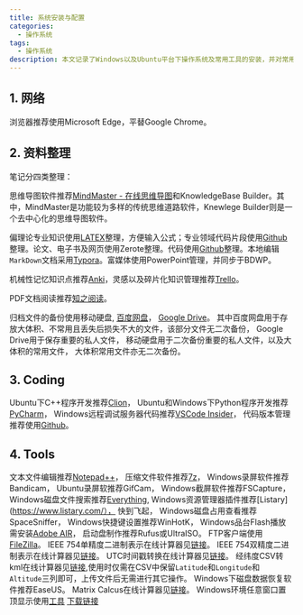 ```yaml
---
title: 系统安装与配置
categories:
  - 操作系统
tags:
  - 操作系统
description: 本文记录了Windows以及Ubuntu平台下操作系统及常用工具的安装，并对常用的命令进行了归纳总结。
---
```


## 1. 网络

浏览器推荐使用Microsoft Edge，平替Google Chrome。

## 2. 资料整理

笔记分四类整理：

思维导图软件推荐[MindMaster - 在线思维导图](https://mm.edrawsoft.cn/files)和KnowledgeBase Builder。其中，MindMaster是功能较为多样的传统思维道路软件，Knewlege Builder则是一个去中心化的思维导图软件。

偏理论专业知识使用[LATEX](https://www.latex-project.org/get/)整理，方便输入公式；专业领域代码片段使用[Github](https://github.com/)整理。论文、电子书及网页使用Zerote整理。代码使用[Github](https://github.com/)整理。本地编辑`MarkDown`文档采用[Typora](https://typora.io/)。富媒体使用PowerPoint管理，并同步于BDWP。

机械性记忆知识点推荐[Anki](https://apps.ankiweb.net/)，灵感以及碎片化知识管理推荐[Trello](https://trello.com/)。

PDF文档阅读推荐[知之阅读](http://www.zhizhireader.com/)。

归档文件的备份使用移动硬盘,
[百度网盘](https://pan.baidu.com/disk/home?#/all?path=%2F&vmode=list)，
[Google Drive](https://www.google.com/drive/)。
其中百度网盘用于存放大体积、不常用且丢失后损失不大的文件，该部分文件无二次备份，
Google Drive用于保存重要的私人文件，
移动硬盘用于二次备份重要的私人文件，以及大体积的常用文件，
大体积常用文件亦无二次备份。

## 3. Coding

Ubuntu下C++程序开发推荐[Clion](https://www.jetbrains.com/clion/download/#section=windows)，
Ubuntu和Windows下Python程序开发推荐[PyCharm](https://www.jetbrains.com/pycharm-edu/download/#section=windows)，
Windows远程调试服务器代码推荐[VSCode Insider](https://code.visualstudio.com/insiders/)，
代码版本管理推荐使用[Github](https://github.com/)。



## 4. Tools

文本文件编辑推荐[Notepad++](https://notepad-plus-plus.org/download/v7.7.1.html)，
压缩文件软件推荐[7z](https://www.7-zip.org/)，
Windows录屏软件推荐Bandicam，
Ubuntu录屏软推荐GifCam，
Windows截屏软件推荐FSCapture，
Windows磁盘文件搜索推荐[Everything](https://www.voidtools.com/downloads/),
Windows资源管理器插件推荐[Listary](https://www.listary.com/），
快到飞起，
Windows磁盘占用查看推荐SpaceSniffer，
Windows快捷键设置推荐WinHotK，
Windows品台Flash播放需安装[Adobe AIR](https://get.adobe.com/cn/air/otherversions/)，
启动盘制作推荐Rufus或UltraISO。
FTP客户端使用[FileZilla](https://filezilla-project.org/)。
IEEE 754单精度二进制表示在线计算器见[链接](https://www.binaryconvert.com/convert_float.html)。
IEEE 754双精度二进制表示在线计算器见[链接](https://www.binaryconvert.com/convert_double.html)。
UTC时间戳转换在线计算器见[链接](https://tool.chinaz.com/tools/unixtime.aspx)。
经纬度CSV转kml在线计算器见[链接](http://www.convertcsv.com/csv-to-kml.htm),使用时仅需在CSV中保留`Latitude`和`Longitude`和` Altitude`三列即可，上传文件后无需进行其它操作。
Windows下磁盘数据恢复软件推荐EaseUS。
Matrix Calcus在线计算器见[链接](http://www.matrixcalculus.org/)。
Windows环境任意窗口置顶显示使用[工具](https://zhuanlan.zhihu.com/p/129355452) [下载链接](https://drive.google.com/file/d/1Y9TB1M_NC6mvQrDNGpjr5rRjBHahudlZ/view?usp=sharing)

